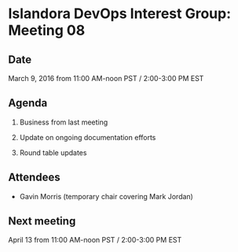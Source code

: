 # Islandora DevOps Interest Group: Meeting 08

## Date

March 9, 2016 from 11:00 AM-noon PST / 2:00-3:00 PM EST

## Agenda

1. Business from last meeting

2. Update on ongoing documentation efforts

3. Round table updates

## Attendees

* Gavin Morris (temporary chair covering Mark Jordan)

## Next meeting

April 13 from 11:00 AM-noon PST / 2:00-3:00 PM EST
